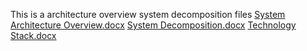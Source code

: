 This is a architecture overview system decomposition files
[System Architecture Overview.docx](https://github.com/user-attachments/files/20354226/System.Architecture.Overview.docx)
[System Decomposition.docx](https://github.com/user-attachments/files/20354223/System.Decomposition.docx)
[Technology Stack.docx](https://github.com/user-attachments/files/20354278/Technology.Stack.docx)
